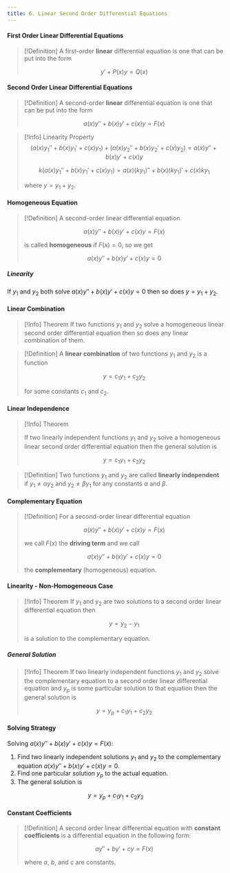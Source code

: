 ```yaml
---
title: 6. Linear Second Order Differential Equations
---
```


#### First Order Linear Differential Equations
>[!Definition]
>A first-order **linear** differential equation is one that can be put into the form
>
>$$y'+P(x)y = Q(x)$$

#### Second Order Linear Differential Equations
>[!Definition]
>A second-order **linear** differential equation is one that can be put into the form
>
>$$a(x)y''+b(x)y'+c(x)y=F(x)$$

>[!Info] Linearity Property
>$$(a(x)y_{1}''+b(x)y_{1}'+c(x)y_{1})+(a(x)y_{2}''+b(x)y_{2}'+c(x)y_{2})=a(x)y''+b(x)y'+c(x)y$$
>
>$$k(a(x)y_{1}''+b(x)y_{1}'+c(x)y_{1})=a(x)(ky_{1})''+b(x)(ky_{1})'+c(x)ky_{1}$$
>
>where $y=y_{1}+y_{2}$.

#### Homogeneous Equation
>[!Definition]
>A second-order linear differential equation
>
>$$a(x)y''+b(x)y'+c(x)y=F(x)$$
>
>is called **homogeneous** if $F(x)=0$, so we get
>
>$$a(x)y''+b(x)y'+c(x)y=0$$

##### Linearity
If $y_{1}$ and $y_{2}$ both solve $a(x)y''+b(x)y'+c(x)y=0$ then so does $y=y_{1}+y_{2}$.

#### Linear Combination
>[!Info] Theorem
>If two functions $y_{1}$ and $y_{2}$ solve a homogeneous linear second order differential equation then so does any linear combination of them.

>[!Definition]
>A **linear combination** of two functions $y_{1}$ and $y_{2}$ is a function
>
>$$y=c_{1}y_{1}+c_{2}y_{2}$$
>
>for some constants $c_{1}$ and $c_{2}$.

#### Linear Independence
>[!Info] Theorem
>
>If two linearly independent functions $y_{1}$ and $y_{2}$ solve a homogeneous linear second order differential equation then the general solution is
>
>$$y=c_{1}y_{1}+c_{2}y_{2}$$

>[!Definition]
>Two functions $y_{1}$ and $y_{2}$ are called **linearly independent** if $y_{1} \neq \alpha y_{2}$ and $y_{2} \neq \beta y_{1}$ for any constants $\alpha$ and $\beta$.

#### Complementary Equation
>[!Definition]
>For a second-order linear differential equation
>
>$$a(x)y''+b(x)y'+c(x)y=F(x)$$
>
>we call $F(x)$ the **driving term** and we call
>
>$$a(x)y''+b(x)y'+c(x)y=0$$
>
>the **complementary** (homogeneous) equation.

#### Linearity - Non-Homogeneous Case
>[!Info] Theorem
>If $y_{1}$ and $y_{2}$ are two solutions to a second order linear differential equation then
>
>$$y=y_{2}-y_{1}$$
>
>is a solution to the complementary equation.

##### General Solution
>[!Info] Theorem
>If two linearly independent functions $y_{1}$ and $y_{2}$ solve the complementary equation to a second order linear differential equation and $y_{p}$ is some particular solution to that equation then the general solution is
>
>$$y=y_{p}+c_{1}y_{1}+c_{2}y_{2}$$

#### Solving Strategy
Solving $a(x)y''+b(x)y'+c(x)y=F(x)$:

1. Find two linearly independent solutions $y_{1}$ and $y_{2}$ to the complementary equation $a(x)y''+b(x)y'+c(x)y=0$.
2. Find one particular solution $y_{p}$ to the actual equation.
3. The general solution is

$$y=y_{p}+c_{1}y_{1}+c_{2}y_{2}$$

#### Constant Coefficients
>[!Definition]
>A second order linear differential equation with **constant coefficients** is a differential equation in the following form:
>
>$$ay''+by'+cy=F(x)$$
>
>where $a$, $b$, and $c$ are constants.

